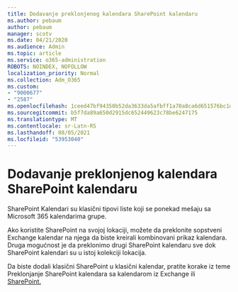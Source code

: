 ```yaml
---
title: Dodavanje preklonjenog kalendara SharePoint kalendaru
ms.author: pebaum
author: pebaum
manager: scotv
ms.date: 04/21/2020
ms.audience: Admin
ms.topic: article
ms.service: o365-administration
ROBOTS: NOINDEX, NOFOLLOW
localization_priority: Normal
ms.collection: Adm_O365
ms.custom:
- "9000677"
- "2587"
ms.openlocfilehash: 1ceed47bf94350b52da3633da5afbff1a70a8ca6d651576bc1d89acdbaf7af65
ms.sourcegitcommit: b5f7da89a650d2915dc652449623c78be6247175
ms.translationtype: MT
ms.contentlocale: sr-Latn-RS
ms.lasthandoff: 08/05/2021
ms.locfileid: "53953040"
---
```

# <a name="adding-an-overlay-to-a-sharepoint-calendar"></a>Dodavanje preklonjenog kalendara SharePoint kalendaru

SharePoint Kalendari su klasični tipovi liste koji se ponekad mešaju sa Microsoft 365 kalendarima grupe.
 
Ako koristite SharePoint na svojoj lokaciji, možete da preklonite sopstveni Exchange kalendar na njega da biste kreirali kombinovani prikaz kalendara. Druga mogućnost je da preklonimo drugi SharePoint kalendaru sve dok SharePoint kalendari su u istoj kolekciji lokacija.
 
Da biste dodali klasični SharePoint u klasični kalendar, pratite korake iz teme Preklonjanje SharePoint kalendara sa kalendarom iz Exchange ili [SharePoint.](https://support.office.com/article/Overlay-a-SharePoint-calendar-with-a-calendar-from-Exchange-or-SharePoint-4CAEBE59-3994-4A94-9322-B31ABB8A5E9A)
